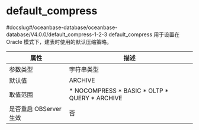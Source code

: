 default_compress 
=====================================
#docslug#/oceanbase-database/oceanbase-database/V4.0.0/default_compress-1-2-3
default_compress 用于设置在 Oracle 模式下，建表时使用的默认压缩策略。


|      **属性**      |                                                                                                                     **描述**                                                                                                                     |
|------------------|------------------------------------------------------------------------------------------------------------------------------------------------------------------------------------------------------------------------------------------------|
| 参数类型             | 字符串类型                                                                                                                                                                                                                                          |
| 默认值              | ARCHIVE                                                                                                                                                                                                                                        |
| 取值范围             | * NOCOMPRESS   * BASIC   * OLTP   * QUERY   * ARCHIVE    |
| 是否重启 OBServer 生效 | 否                                                                                                                                                                                                                                              |



